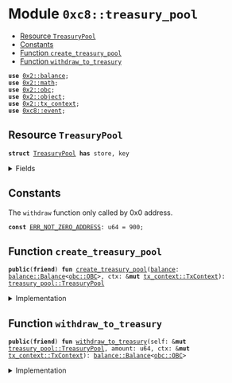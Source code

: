 
<a name="0xc8_treasury_pool"></a>

# Module `0xc8::treasury_pool`



-  [Resource `TreasuryPool`](#0xc8_treasury_pool_TreasuryPool)
-  [Constants](#@Constants_0)
-  [Function `create_treasury_pool`](#0xc8_treasury_pool_create_treasury_pool)
-  [Function `withdraw_to_treasury`](#0xc8_treasury_pool_withdraw_to_treasury)


<pre><code><b>use</b> <a href="../../../.././build/Sui/docs/balance.md#0x2_balance">0x2::balance</a>;
<b>use</b> <a href="../../../.././build/Sui/docs/math.md#0x2_math">0x2::math</a>;
<b>use</b> <a href="../../../.././build/Sui/docs/obc.md#0x2_obc">0x2::obc</a>;
<b>use</b> <a href="../../../.././build/Sui/docs/object.md#0x2_object">0x2::object</a>;
<b>use</b> <a href="../../../.././build/Sui/docs/tx_context.md#0x2_tx_context">0x2::tx_context</a>;
<b>use</b> <a href="event.md#0xc8_event">0xc8::event</a>;
</code></pre>



<a name="0xc8_treasury_pool_TreasuryPool"></a>

## Resource `TreasuryPool`



<pre><code><b>struct</b> <a href="treasury_pool.md#0xc8_treasury_pool_TreasuryPool">TreasuryPool</a> <b>has</b> store, key
</code></pre>



<details>
<summary>Fields</summary>


<dl>
<dt>
<code>id: <a href="../../../.././build/Sui/docs/object.md#0x2_object_UID">object::UID</a></code>
</dt>
<dd>

</dd>
<dt>
<code><a href="../../../.././build/Sui/docs/balance.md#0x2_balance">balance</a>: <a href="../../../.././build/Sui/docs/balance.md#0x2_balance_Balance">balance::Balance</a>&lt;<a href="../../../.././build/Sui/docs/obc.md#0x2_obc_OBC">obc::OBC</a>&gt;</code>
</dt>
<dd>

</dd>
</dl>


</details>

<a name="@Constants_0"></a>

## Constants


<a name="0xc8_treasury_pool_ERR_NOT_ZERO_ADDRESS"></a>

The <code>withdraw</code> function only called by 0x0 address.


<pre><code><b>const</b> <a href="treasury_pool.md#0xc8_treasury_pool_ERR_NOT_ZERO_ADDRESS">ERR_NOT_ZERO_ADDRESS</a>: u64 = 900;
</code></pre>



<a name="0xc8_treasury_pool_create_treasury_pool"></a>

## Function `create_treasury_pool`



<pre><code><b>public</b>(<b>friend</b>) <b>fun</b> <a href="treasury_pool.md#0xc8_treasury_pool_create_treasury_pool">create_treasury_pool</a>(<a href="../../../.././build/Sui/docs/balance.md#0x2_balance">balance</a>: <a href="../../../.././build/Sui/docs/balance.md#0x2_balance_Balance">balance::Balance</a>&lt;<a href="../../../.././build/Sui/docs/obc.md#0x2_obc_OBC">obc::OBC</a>&gt;, ctx: &<b>mut</b> <a href="../../../.././build/Sui/docs/tx_context.md#0x2_tx_context_TxContext">tx_context::TxContext</a>): <a href="treasury_pool.md#0xc8_treasury_pool_TreasuryPool">treasury_pool::TreasuryPool</a>
</code></pre>



<details>
<summary>Implementation</summary>


<pre><code><b>public</b>(<b>friend</b>) <b>fun</b> <a href="treasury_pool.md#0xc8_treasury_pool_create_treasury_pool">create_treasury_pool</a>(
    <a href="../../../.././build/Sui/docs/balance.md#0x2_balance">balance</a>: Balance&lt;OBC&gt;,
    ctx: &<b>mut</b> TxContext
): <a href="treasury_pool.md#0xc8_treasury_pool_TreasuryPool">TreasuryPool</a>
{
    <b>let</b> <a href="treasury_pool.md#0xc8_treasury_pool">treasury_pool</a> = <a href="treasury_pool.md#0xc8_treasury_pool_TreasuryPool">TreasuryPool</a> {
        id: <a href="../../../.././build/Sui/docs/object.md#0x2_object_new">object::new</a>(ctx),
        <a href="../../../.././build/Sui/docs/balance.md#0x2_balance">balance</a>
    };
    <b>let</b> treasury_pool_id = <a href="../../../.././build/Sui/docs/object.md#0x2_object_id">object::id</a>(&<a href="treasury_pool.md#0xc8_treasury_pool">treasury_pool</a>);
    event::init_treasury_pool(treasury_pool_id);
    <a href="treasury_pool.md#0xc8_treasury_pool">treasury_pool</a>
}
</code></pre>



</details>

<a name="0xc8_treasury_pool_withdraw_to_treasury"></a>

## Function `withdraw_to_treasury`



<pre><code><b>public</b>(<b>friend</b>) <b>fun</b> <a href="treasury_pool.md#0xc8_treasury_pool_withdraw_to_treasury">withdraw_to_treasury</a>(self: &<b>mut</b> <a href="treasury_pool.md#0xc8_treasury_pool_TreasuryPool">treasury_pool::TreasuryPool</a>, amount: u64, ctx: &<b>mut</b> <a href="../../../.././build/Sui/docs/tx_context.md#0x2_tx_context_TxContext">tx_context::TxContext</a>): <a href="../../../.././build/Sui/docs/balance.md#0x2_balance_Balance">balance::Balance</a>&lt;<a href="../../../.././build/Sui/docs/obc.md#0x2_obc_OBC">obc::OBC</a>&gt;
</code></pre>



<details>
<summary>Implementation</summary>


<pre><code><b>public</b>(<b>friend</b>) <b>fun</b> <a href="treasury_pool.md#0xc8_treasury_pool_withdraw_to_treasury">withdraw_to_treasury</a>(
    self: &<b>mut</b> <a href="treasury_pool.md#0xc8_treasury_pool_TreasuryPool">TreasuryPool</a>,
    amount: u64,
    ctx: &<b>mut</b> TxContext
): Balance&lt;OBC&gt;
{
    <b>assert</b>!(<a href="../../../.././build/Sui/docs/tx_context.md#0x2_tx_context_sender">tx_context::sender</a>(ctx) == @0x0, <a href="treasury_pool.md#0xc8_treasury_pool_ERR_NOT_ZERO_ADDRESS">ERR_NOT_ZERO_ADDRESS</a>);
    // Take the minimum of the amount and the remaining <a href="../../../.././build/Sui/docs/balance.md#0x2_balance">balance</a> in
    // order <b>to</b> ensure we don't overdraft the remaining <a href="../../../.././build/Sui/docs/balance.md#0x2_balance">balance</a>
    <b>let</b> to_withdraw = <a href="../../../.././build/Sui/docs/math.md#0x2_math_min">math::min</a>(amount, <a href="../../../.././build/Sui/docs/balance.md#0x2_balance_value">balance::value</a>(&self.<a href="../../../.././build/Sui/docs/balance.md#0x2_balance">balance</a>));
    <b>let</b> withdraw_balance = <a href="../../../.././build/Sui/docs/balance.md#0x2_balance_split">balance::split</a>(&<b>mut</b> self.<a href="../../../.././build/Sui/docs/balance.md#0x2_balance">balance</a>, to_withdraw);

    withdraw_balance
}
</code></pre>



</details>
